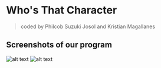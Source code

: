 # Who's That Character
> coded by Philcob Suzuki Josol and Kristian Magallanes

## Screenshots of our program
![alt text](https://i.imgur.com/QGuhWTz.jpg)
![alt text](https://i.imgur.com/g8gyBP3.jpg)
